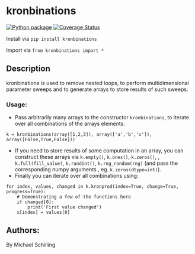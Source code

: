 # kronbinations
[![Python package](https://github.com/Ntropic/kronbinations/actions/workflows/python-package.yml/badge.svg)](https://github.com/Ntropic/kronbinations/actions/workflows/python-package.yml)  [![Coverage Status](https://coveralls.io/repos/github/Ntropic/kronbinations/badge.svg?branch=main)](https://coveralls.io/github/Ntropic/kronbinations?branch=main)

Install via 
`pip install kronbinations`

Import via
`from kronbinations import *`

## Description
kronbinations is used to remove nested loops, to perform multidimensional parameter sweeps and to generate arrays to store results of such sweeps.
### Usage: 
- Pass arbitrarily many arrays to the constructor `kronbinations`, to iterate over all combinations of the arrays elements.
```
k = kronbinations(array([1,2,3]), array(['a','b','c']), array([False,True,False]))
```
- If you need to store results of some computation in an array, you can construct these arrays via `k.empty()`, `k.ones()`, `k.zeros()`, , `k.full(fill_value)`, `k.randint()`, `k.rng_random(rng)` (and pass the corresponding numpy arguments , eg. `k.zeros(dtype=int)`).
- Finally you can iterate over all combinations using: 
```
for index, values, changed in k.kronprod(index=True, change=True, progress=True):
    # Demonstrating a few of the functions here
    if changed[0]:
        print('First value changed')
    x[index] = values[0]
```

## Authors: 
By Michael Schilling
